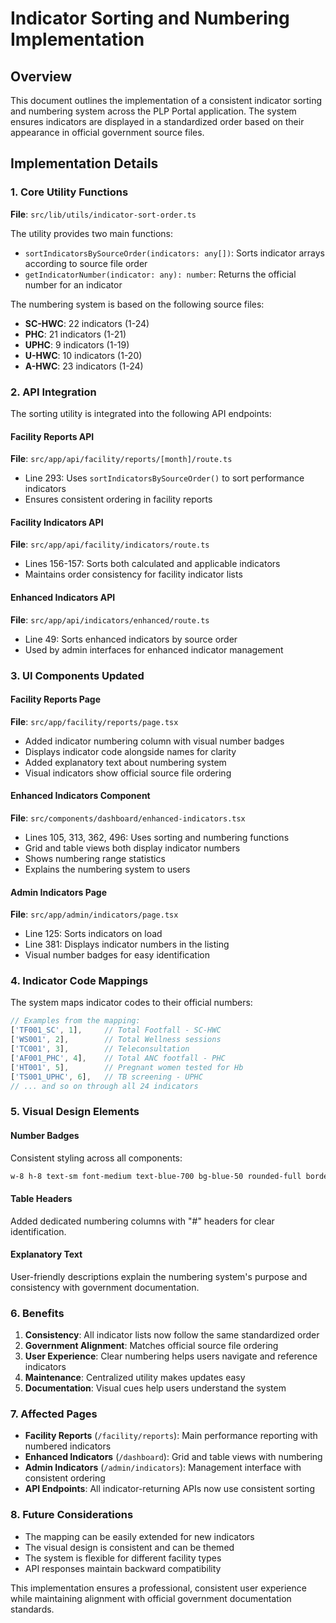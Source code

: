 # Indicator Sorting and Numbering Implementation

## Overview
This document outlines the implementation of a consistent indicator sorting and numbering system across the PLP Portal application. The system ensures indicators are displayed in a standardized order based on their appearance in official government source files.

## Implementation Details

### 1. Core Utility Functions
**File**: `src/lib/utils/indicator-sort-order.ts`

The utility provides two main functions:
- `sortIndicatorsBySourceOrder(indicators: any[])`: Sorts indicator arrays according to source file order
- `getIndicatorNumber(indicator: any): number`: Returns the official number for an indicator

The numbering system is based on the following source files:
- **SC-HWC**: 22 indicators (1-24)
- **PHC**: 21 indicators (1-21) 
- **UPHC**: 9 indicators (1-19)
- **U-HWC**: 10 indicators (1-20)
- **A-HWC**: 23 indicators (1-24)

### 2. API Integration
The sorting utility is integrated into the following API endpoints:

#### Facility Reports API
**File**: `src/app/api/facility/reports/[month]/route.ts`
- Line 293: Uses `sortIndicatorsBySourceOrder()` to sort performance indicators
- Ensures consistent ordering in facility reports

#### Facility Indicators API  
**File**: `src/app/api/facility/indicators/route.ts`
- Lines 156-157: Sorts both calculated and applicable indicators
- Maintains order consistency for facility indicator lists

#### Enhanced Indicators API
**File**: `src/app/api/indicators/enhanced/route.ts`
- Line 49: Sorts enhanced indicators by source order
- Used by admin interfaces for enhanced indicator management

### 3. UI Components Updated

#### Facility Reports Page
**File**: `src/app/facility/reports/page.tsx`
- Added indicator numbering column with visual number badges
- Displays indicator code alongside names for clarity
- Added explanatory text about numbering system
- Visual indicators show official source file ordering

#### Enhanced Indicators Component
**File**: `src/components/dashboard/enhanced-indicators.tsx`  
- Lines 105, 313, 362, 496: Uses sorting and numbering functions
- Grid and table views both display indicator numbers
- Shows numbering range statistics
- Explains the numbering system to users

#### Admin Indicators Page
**File**: `src/app/admin/indicators/page.tsx`
- Line 125: Sorts indicators on load
- Line 381: Displays indicator numbers in the listing
- Visual number badges for easy identification

### 4. Indicator Code Mappings

The system maps indicator codes to their official numbers:

```typescript
// Examples from the mapping:
['TF001_SC', 1],     // Total Footfall - SC-HWC
['WS001', 2],        // Total Wellness sessions  
['TC001', 3],        // Teleconsultation
['AF001_PHC', 4],    // Total ANC footfall - PHC
['HT001', 5],        // Pregnant women tested for Hb
['TS001_UPHC', 6],   // TB screening - UPHC
// ... and so on through all 24 indicators
```

### 5. Visual Design Elements

#### Number Badges
Consistent styling across all components:
```css
w-8 h-8 text-sm font-medium text-blue-700 bg-blue-50 rounded-full border border-blue-200
```

#### Table Headers
Added dedicated numbering columns with "#" headers for clear identification.

#### Explanatory Text
User-friendly descriptions explain the numbering system's purpose and consistency with government documentation.

### 6. Benefits

1. **Consistency**: All indicator lists now follow the same standardized order
2. **Government Alignment**: Matches official source file ordering
3. **User Experience**: Clear numbering helps users navigate and reference indicators
4. **Maintenance**: Centralized utility makes updates easy
5. **Documentation**: Visual cues help users understand the system

### 7. Affected Pages

- **Facility Reports** (`/facility/reports`): Main performance reporting with numbered indicators
- **Enhanced Indicators** (`/dashboard`): Grid and table views with numbering
- **Admin Indicators** (`/admin/indicators`): Management interface with consistent ordering
- **API Endpoints**: All indicator-returning APIs now use consistent sorting

### 8. Future Considerations

- The mapping can be easily extended for new indicators
- The visual design is consistent and can be themed
- The system is flexible for different facility types
- API responses maintain backward compatibility

This implementation ensures a professional, consistent user experience while maintaining alignment with official government documentation standards.
